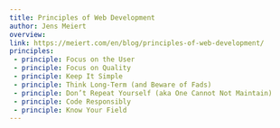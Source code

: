 ```yaml
---
title: Principles of Web Development
author: Jens Meiert
overview:
link: https://meiert.com/en/blog/principles-of-web-development/
principles:
 - principle: Focus on the User
 - principle: Focus on Quality
 - principle: Keep It Simple
 - principle: Think Long-Term (and Beware of Fads)
 - principle: Don’t Repeat Yourself (aka One Cannot Not Maintain)
 - principle: Code Responsibly
 - principle: Know Your Field
---
```

